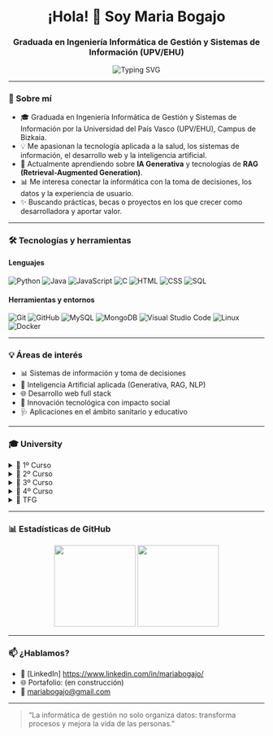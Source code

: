 <h1 align="center">¡Hola! 👋 Soy Maria Bogajo</h1>
<h3 align="center">Graduada en Ingeniería Informática de Gestión y Sistemas de Información (UPV/EHU)</h3>

<p align="center">
  <img src="https://readme-typing-svg.herokuapp.com?font=Fira+Code&size=18&duration=3000&pause=1000&center=true&vCenter=true&width=435&lines=💻+Desarrollo,+Datos+y+Gestión;📚+Siempre+aprendiendo+y+creando;🚀+En+búsqueda+de+retos+con+impacto" alt="Typing SVG" />
</p>

---

### 🌱 Sobre mí

- 🎓 Graduada en Ingeniería Informática de Gestión y Sistemas de Información por la Universidad del País Vasco (UPV/EHU), Campus de Bizkaia.
- 💡 Me apasionan la tecnología aplicada a la salud, los sistemas de información, el desarrollo web y la inteligencia artificial.
- 🧠 Actualmente aprendiendo sobre **IA Generativa** y tecnologías de **RAG (Retrieval-Augmented Generation)**.
- 📊 Me interesa conectar la informática con la toma de decisiones, los datos y la experiencia de usuario.
- ✨ Buscando prácticas, becas o proyectos en los que crecer como desarrolladora y aportar valor.

---

### 🛠️ Tecnologías y herramientas

#### Lenguajes
![Python](https://img.shields.io/badge/Python-3776AB?style=flat&logo=python&logoColor=white)
![Java](https://img.shields.io/badge/Java-ED8B00?style=flat&logo=java&logoColor=white)
![JavaScript](https://img.shields.io/badge/JavaScript-F7DF1E?style=flat&logo=javascript&logoColor=black)
![C](https://img.shields.io/badge/C-00599C?style=flat&logo=c&logoColor=white)
![HTML](https://img.shields.io/badge/HTML5-E34F26?style=flat&logo=html5&logoColor=white)
![CSS](https://img.shields.io/badge/CSS3-1572B6?style=flat&logo=css3&logoColor=white)
![SQL](https://img.shields.io/badge/SQL-003B57?style=flat&logo=postgresql&logoColor=white)

#### Herramientas y entornos
![Git](https://img.shields.io/badge/Git-F05032?style=flat&logo=git&logoColor=white)
![GitHub](https://img.shields.io/badge/GitHub-181717?style=flat&logo=github)
![MySQL](https://img.shields.io/badge/MySQL-4479A1?style=flat&logo=mysql&logoColor=white)
![MongoDB](https://img.shields.io/badge/MongoDB-47A248?style=flat&logo=mongodb&logoColor=white)
![Visual Studio Code](https://img.shields.io/badge/VS%20Code-007ACC?style=flat&logo=visualstudiocode&logoColor=white)
![Linux](https://img.shields.io/badge/Linux-FCC624?style=flat&logo=linux&logoColor=black)
![Docker](https://img.shields.io/badge/Docker-2496ED?style=flat&logo=docker&logoColor=white)

---

### 💡 Áreas de interés

- 📊 Sistemas de información y toma de decisiones
- 🤖 Inteligencia Artificial aplicada (Generativa, RAG, NLP)
- 🌐 Desarrollo web full stack
- 🧪 Innovación tecnológica con impacto social
- 🩺 Aplicaciones en el ámbito sanitario y educativo

---

### 🎓 University

<details>
<summary>📘 1º Curso</summary>

#### 📐 <ins>Análisis Matemático</ins>  
🔗 [PB-Python](https://github.com/MariaBogajo/PB-Python) – Resolución de ejercicios introductorios en Python.

#### 🌐 Fundamentos de Tecnología de Computadores  
🔗 [Enlace al repositorio](#)

#### 📐 Matemática Discreta  
🔗 [Enlace al repositorio](#)

#### 🌐 Principios de Diseño de Sistemas Digitales  
🔗 [Enlace al repositorio](#)

#### 💻 Programación Básica  
🔗 [Enlace al repositorio](#)

#### 📐 Cálculo  
🔗 [Enlace al repositorio](#)

#### 🌐 Estructura de Computadores  
🔗 [Enlace al repositorio](#)

#### 💻 Metodología de la Programación  
🔗 [Enlace al repositorio](#)

#### 💻 Programación Modular y Orientación a Objetos  
🔗 [Enlace al repositorio](#)

#### 📐 Álgebra  
🔗 [Enlace al repositorio](#)

</details>

<details>
<summary>📗 2º Curso</summary>

#### 🌐 Arquitectura de Computadores  
🔗 [Enlace al repositorio](#)

#### 💼 Economía y Administración de Empresas  
🔗 [Enlace al repositorio](#)

#### 💻 Estructuras de Datos y Algoritmos  
🔗 [Enlace al repositorio](#)

#### 🤖 Lenguajes, Computación y Sistemas Inteligentes  
🔗 [Enlace al repositorio](#)

#### 📊 Métodos Estadísticos de la Ingeniería  
🔗 [Enlace al repositorio](#)

#### 🗄️ Bases de Datos  
🔗 [Enlace al repositorio](#)

#### 🧱 Ingeniería del Software  
🔗 [Enlace al repositorio](#)

#### 🌐 Introducción a las Redes de Computadores  
🔗 [Enlace al repositorio](#)

#### 🌐 Introducción a los Sistemas Operativos  
🔗 [Enlace al repositorio](#)

#### 📊 Investigación Operativa  
🔗 [Enlace al repositorio](#)

</details>

<details>
<summary>📙 3º Curso</summary>

#### 🧱 Análisis y Diseño de Sistemas de Información  
🔗 [Enlace al repositorio](#)

#### 🗄️ Diseño de Bases de Datos  
🔗 [Enlace al repositorio](#)

#### 💼 Organización de la Producción  
🔗 [Enlace al repositorio](#)

#### 🗂️ Sistemas de Gestión Integrada  
🔗 [Enlace al repositorio](#)

#### 🔒 Sistemas de Gestión de Seguridad de Sistemas de Información  
🔗 [Enlace al repositorio](#)

#### 🗄️ Administración de Bases de Datos  
🔗 [Enlace al repositorio](#)

#### 🗂️ Gestión de Proyectos  
🔗 [Enlace al repositorio](#)

#### 🌐 Sistemas Web  
🔗 [Enlace al repositorio](#)

#### 📊 Sistemas de Apoyo a la Decisión  
🔗 [Enlace al repositorio](#)

#### 💼 Software de Gestión de Empresa  
🔗 [Enlace al repositorio](#)

</details>

<details>
<summary>📕 4º Curso</summary>

#### 📡 Tecnología de Ingeniería Telemática  
🔗 [Enlace al repositorio](#)

#### 📡 Redes y Servicios Móviles  
🔗 [Enlace al repositorio](#)

#### 📡 Servicios Multimedia  
🔗 [Enlace al repositorio](#)

#### 📡 Despliegue y Gestión de Redes y Servicios  
🔗 [Enlace al repositorio](#)

#### 💻 Técnicas Avanzadas de Programación  
🔗 [Enlace al repositorio](#)

</details>

<details>
<summary>📜 TFG</summary>

#### 🩺🎓 Trabajo de Fin de Grado – SYMDIO  
🔗 [Enlace al repositorio](https://github.com/MariaBogajo/Symdio)

</details>

---

### 📊 Estadísticas de GitHub

<p align="center">
  <img src="https://github-readme-stats.vercel.app/api?username=MariaBogajo&show_icons=true&theme=radical" height="160em"/>
  <img src="https://github-readme-stats.vercel.app/api/top-langs/?username=MariaBogajo&layout=compact&theme=radical" height="160em"/>
</p>

---

### 📫 ¿Hablamos?

- 💼 [LinkedIn] https://www.linkedin.com/in/mariabogajo/
- 🌐 Portafolio: (en construcción)
- 📧 mariabogajo@gmail.com

---

> “La informática de gestión no solo organiza datos: transforma procesos y mejora la vida de las personas.”
